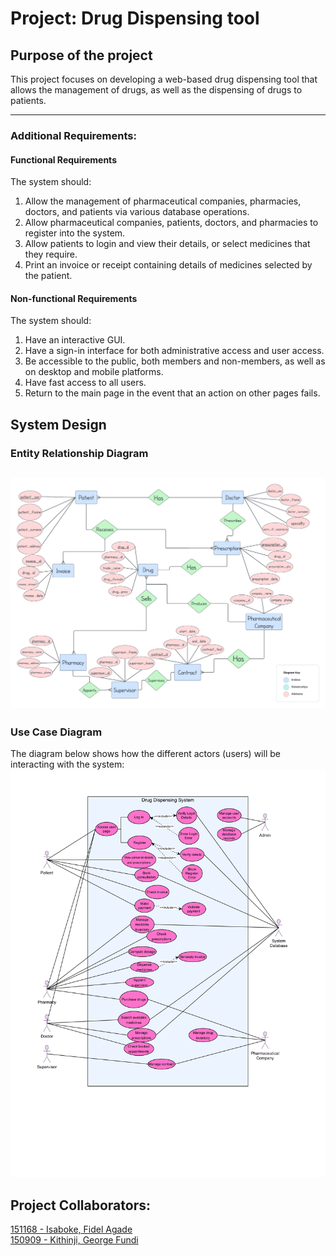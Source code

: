 # Project: Drug Dispensing tool
## Purpose of the project
This project focuses on developing a web-based drug dispensing tool that allows the management of drugs, as well as the dispensing of drugs to patients.

---

### Additional Requirements:
#### Functional Requirements
The system should:
1. Allow the management of pharmaceutical companies, pharmacies, doctors, and patients via various database operations.
2. Allow pharmaceutical companies, patients, doctors, and pharmacies to register into the system.
3. Allow patients to login and view their details, or select medicines that they require.
4. Print an invoice or receipt containing details of medicines selected by the patient.

#### Non-functional Requirements
The system should:
1. Have an interactive GUI.
2. Have a sign-in interface for both administrative access and user access.
3. Be accessible to the public, both members and non-members, as well as on desktop and mobile platforms.
4. Have fast access to all users.
5. Return to the main page in the event that an action on other pages fails.

## System Design
### Entity Relationship Diagram
![ERD](img/ERD.png)
---
### Use Case Diagram
The diagram below shows how the different actors (users) will be interacting with the system:
![Use Case Diagram](img/use_case.jpg)

## Project Collaborators:
[151168 - Isaboke, Fidel Agade](https://github.com/Fidelisaboke) <br>
[150909 - Kithinji, George Fundi](https://github.com/Gendi-kinji)
